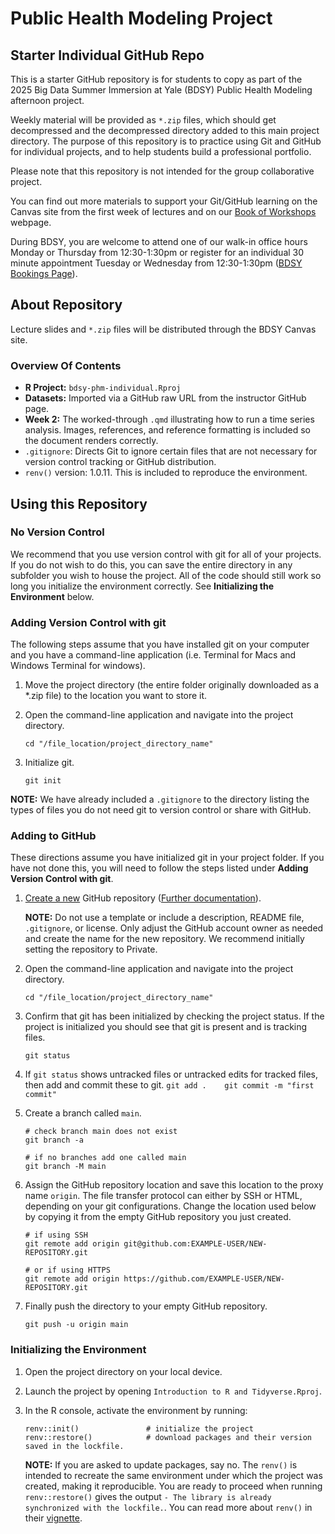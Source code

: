 # Public Health Modeling Project

## Starter Individual GitHub Repo

This is a starter GitHub repository is for students to copy as part of the 2025 Big Data Summer Immersion at Yale (BDSY) Public Health Modeling afternoon project.

Weekly material will be provided as `*.zip` files, which should get decompressed and the decompressed directory added to this main project directory. The purpose of this repository is to practice using Git and GitHub for individual projects, and to help students build a professional portfolio.

Please note that this repository is not intended for the group collaborative project.

You can find out more materials to support your Git/GitHub learning on the Canvas site from the first week of lectures and on our [Book of Workshops](https://ysph-dsde.github.io/Book-of-Workshops/) webpage.

During BDSY, you are welcome to attend one of our walk-in office hours Monday or Thursday from 12:30-1:30pm or register for an individual 30 minute appointment Tuesday or Wednesday from 12:30-1:30pm ([BDSY Bookings Page](https://outlook.office.com/book/BigDataSummerImmersionatYaleBDSYOfficeHours@yale.edu/?ismsaljsauthenabled)).

## About Repository

Lecture slides and `*.zip` files will be distributed through the BDSY Canvas site.

### Overview Of Contents

-   **R Project:** `bdsy-phm-individual.Rproj`
-   **Datasets:** Imported via a GitHub raw URL from the instructor GitHub page.
-   **Week 2:** The worked-through `.qmd` illustrating how to run a time series analysis. Images, references, and reference formatting is included so the document renders correctly.
-   `.gitignore`: Directs Git to ignore certain files that are not necessary for version control tracking or GitHub distribution.
-   `renv()` version: 1.0.11. This is included to reproduce the environment.

## Using this Repository

### No Version Control

We recommend that you use version control with git for all of your projects. If you do not wish to do this, you can save the entire directory in any subfolder you wish to house the project. All of the code should still work so long you initialize the environment correctly. See **Initializing the Environment** below.

### Adding Version Control with git

The following steps assume that you have installed git on your computer and you have a command-line application (i.e. Terminal for Macs and Windows Terminal for windows).

1.  Move the project directory (the entire folder originally downloaded as a \*.zip file) to the location you want to store it.

2.  Open the command-line application and navigate into the project directory.

    ```         
    cd "/file_location/project_directory_name"
    ```

3.  Initialize git.

    ```         
    git init
    ```

**NOTE:** We have already included a `.gitignore` to the directory listing the types of files you do not need git to version control or share with GitHub.

### Adding to GitHub

These directions assume you have initialized git in your project folder. If you have not done this, you will need to follow the steps listed under **Adding Version Control with git**.

1.  [Create a new](https://github.com/new) GitHub repository ([Further documentation](https://docs.github.com/en/repositories/creating-and-managing-repositories/creating-a-new-repository)).

    **NOTE:** Do not use a template or include a description, README file, `.gitignore`, or license. Only adjust the GitHub account owner as needed and create the name for the new repository. We recommend initially setting the repository to Private.

2.  Open the command-line application and navigate into the project directory.

    ```         
    cd "/file_location/project_directory_name"
    ```

3.  Confirm that git has been initialized by checking the project status. If the project is initialized you should see that git is present and is tracking files.

    ```         
    git status
    ```

4.  If `git status` shows untracked files or untracked edits for tracked files, then add and commit these to git. `git add .    git commit -m "first commit"`

5.  Create a branch called `main`.

    ```         
    # check branch main does not exist
    git branch -a

    # if no branches add one called main
    git branch -M main
    ```

6.  Assign the GitHub repository location and save this location to the proxy name `origin`. The file transfer protocol can either by SSH or HTML, depending on your git configurations. Change the location used below by copying it from the empty GitHub repository you just created.

    ```         
    # if using SSH
    git remote add origin git@github.com:EXAMPLE-USER/NEW-REPOSITORY.git

    # or if using HTTPS
    git remote add origin https://github.com/EXAMPLE-USER/NEW-REPOSITORY.git
    ```

7.  Finally push the directory to your empty GitHub repository.

    ```         
    git push -u origin main
    ```

### Initializing the Environment

1.  Open the project directory on your local device.

2.  Launch the project by opening `Introduction to R and Tidyverse.Rproj`.

3.  In the R console, activate the environment by running:

    ```         
    renv::init()               # initialize the project
    renv::restore()            # download packages and their version saved in the lockfile.
    ```

    **NOTE:** If you are asked to update packages, say no. The `renv()` is intended to recreate the same environment under which the project was created, making it reproducible. You are ready to proceed when running `renv::restore()` gives the output `- The library is already synchronized with the lockfile.`. You can read more about `renv()` in their [vignette](https://rstudio.github.io/renv/articles/renv.html).
